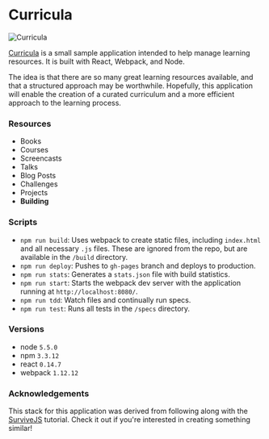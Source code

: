 # Curricula

![Curricula](https://cloud.githubusercontent.com/assets/201320/12700216/bf824676-c7a7-11e5-833b-9e6f46b08e3c.png)

[Curricula](http://bijanbwb.github.io/curricula/) is a small sample application intended to help manage learning
resources. It is built with React, Webpack, and Node.

The idea is that there are so many great learning resources available, and
that a structured approach may be worthwhile. Hopefully, this application will
enable the creation of a curated curriculum and a more efficient approach to
the learning process.

### Resources

- Books
- Courses
- Screencasts
- Talks
- Blog Posts
- Challenges
- Projects
- **Building**

### Scripts

- `npm run build`: Uses webpack to create static files, including `index.html`
                   and all necessary `.js` files. These are ignored from the
                   repo, but are available in the `/build` directory.
- `npm run deploy`: Pushes to `gh-pages` branch and deploys to production.
- `npm run stats`: Generates a `stats.json` file with build statistics.
- `npm run start`: Starts the webpack dev server with the application running
                   at `http://localhost:8080/`.
- `npm run tdd`: Watch files and continually run specs.
- `npm run test`: Runs all tests in the `/specs` directory.

### Versions

- node `5.5.0`
- npm `3.3.12`
- react `0.14.7`
- webpack `1.12.12`

### Acknowledgements

This stack for this application was derived from following along with the
[SurviveJS](http://survivejs.com/) tutorial. Check it out if you're interested in
creating something similar!


